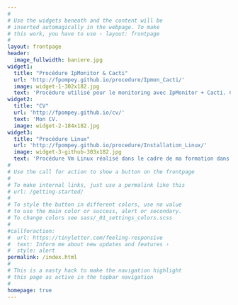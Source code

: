```yaml
---
#
# Use the widgets beneath and the content will be
# inserted automagically in the webpage. To make
# this work, you have to use › layout: frontpage
#
layout: frontpage
header:
  image_fullwidth: baniere.jpg
widget1:
  title: "Procédure IpMonitor & Cacti"
  url: 'http://fpompey.github.io/procedure/Ipmon_Cacti/'
  image: widget-1-302x182.jpg
  text: 'Procédure utilisé pour le monitoring avec IpMonitor + Cacti. Cette procédure a été réalisé lors de mes deux années en alternance dans la société BCS Technologies.'
widget2:
  title: "CV"
  url: 'http://fpompey.github.io/cv/'
  text: 'Mon CV.                                                                                                                                                            '
  image: widget-2-184x182.jpg
widget3:
  title: "Procédure Linux"
  url: 'http://fpompey.github.io/procedure/Installation_Linux/'
  image: widget-3-github-303x182.jpg
  text: 'Procédure Vm Linux réalisé dans le cadre de ma formation dans le BTS SIO IMCP et dans la société BCS Technologies                                                   ' 
#
# Use the call for action to show a button on the frontpage
#
# To make internal links, just use a permalink like this
# url: /getting-started/
#
# To style the button in different colors, use no value
# to use the main color or success, alert or secondary.
# To change colors see sass/_01_settings_colors.scss
#
#callforaction:
#  url: https://tinyletter.com/feeling-responsive
#  text: Inform me about new updates and features ›
#  style: alert
permalink: /index.html
#
# This is a nasty hack to make the navigation highlight
# this page as active in the topbar navigation
#
homepage: true
---
```

